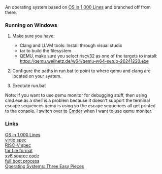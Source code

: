 An operating system based on [OS in 1,000 Lines](https://operating-system-in-1000-lines.vercel.app/en/) and branched off from there.

### Running on Windows
1. Make sure you have:  
	- Clang and LLVM tools: Install through visual studio
	- tar to build the filesystem
	- QEMU, make sure you select riscv32 as one of the targets to install: https://qemu.weilnetz.de/w64/qemu-w64-setup-20241220.exe

2. Configure the paths in run.bat to point to where qemu and clang are located on your system.

3. Exectute run.bat

Note: If you want to use qemu monitor for debugging stuff, then using cmd.exe as a shell is a problem because it doesn't support the terminal escape sequences qemu is using so the escape sequences all get printed to the console. I switch over to [Cmder](https://cmder.app/) when I want to use qemu moniter.

### Links
[OS in 1,000 Lines](https://operating-system-in-1000-lines.vercel.app/en/)  
[virtio spec](https://docs.oasis-open.org/virtio/virtio/v1.1/csprd01/virtio-v1.1-csprd01.html)  
[RISC-V spec](https://lf-riscv.atlassian.net/wiki/spaces/HOME/pages/16154769/RISC-V+Technical+Specifications)  
[tar file format](https://en.wikipedia.org/wiki/Tar_%28computing%29)  
[xv6 source code](https://github.com/mit-pdos/xv6-riscv)  
[full boot process](https://web.archive.org/web/20240225130852/https://popovicu.com/posts/risc-v-sbi-and-full-boot-process/)  
[Operating Systems: Three Easy Pieces](https://pages.cs.wisc.edu/~remzi/OSTEP/)  
